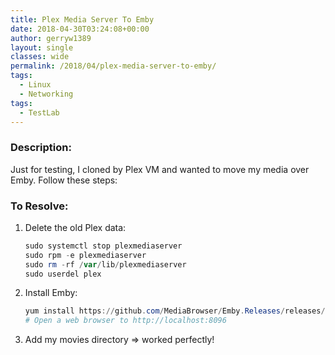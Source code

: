 ```yaml
---
title: Plex Media Server To Emby
date: 2018-04-30T03:24:08+00:00
author: gerryw1389
layout: single
classes: wide
permalink: /2018/04/plex-media-server-to-emby/
tags:
  - Linux
  - Networking
tags:
  - TestLab
---
```

<!--more-->

### Description:

Just for testing, I cloned by Plex VM and wanted to move my media over Emby. Follow these steps:

### To Resolve:

1. Delete the old Plex data:

   ```powershell
   sudo systemctl stop plexmediaserver
   sudo rpm -e plexmediaserver
   sudo rm -rf /var/lib/plexmediaserver
   sudo userdel plex
   ```

1. Install Emby:

   ```powershell
   yum install https://github.com/MediaBrowser/Emby.Releases/releases/download/3.3.1.0/emby-server-rpm_3.3.1.0_x86_64.rpm
   # Open a web browser to http://localhost:8096
   ```

1. Add my movies directory => worked perfectly!
